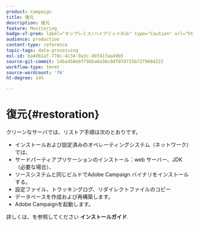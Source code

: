 ```yaml
---
product: campaign
title: 復元
description: 復元
feature: Monitoring
badge-v7-prem: label="オンプレミス/ハイブリッドのみ" type="Caution" url="https://experienceleague.adobe.com/docs/campaign-classic/using/installing-campaign-classic/architecture-and-hosting-models/hosting-models-lp/hosting-models.html?lang=ja" tooltip="オンプレミスデプロイメントとハイブリッドデプロイメントにのみ適用されます"
audience: production
content-type: reference
topic-tags: data-processing
exl-id: ba4db1af-778c-4c34-9a3c-49f41faa49b5
source-git-commit: 14ba450ebff9bba6a36c0df07d715b7279604222
workflow-type: tm+mt
source-wordcount: '76'
ht-degree: 14%

---
```


# 復元{#restoration}



クリーンなサーバでは、リストア手順は次のとおりです。

* インストールおよび設定済みのオペレーティングシステム（ネットワーク）では、
* サードパーティアプリケーションのインストール：web サーバー、JDK （必要な場合）、
* ソースシステムと同じビルドでAdobe Campaign バイナリをインストールする。
* 設定ファイル、トラッキングログ、リダイレクトファイルのコピー
* データベースを作成および再構築します。
* Adobe Campaignを起動します。

詳しくは、を参照してください **インストールガイド**.

